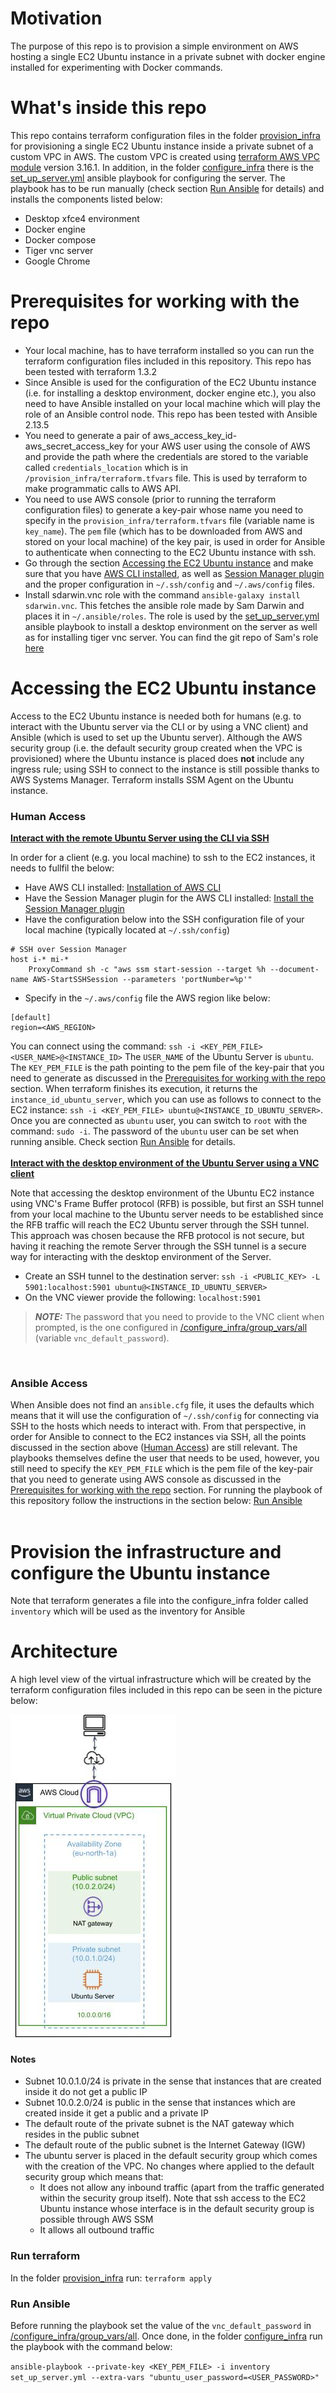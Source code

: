 # Motivation

The purpose of this repo is to provision a simple environment on AWS hosting a single EC2 Ubuntu instance in a private subnet with docker engine installed for experimenting with Docker commands.

# What's inside this repo<a name="repo_content"></a>

This repo contains terraform configuration files in the folder [provision_infra](/provision_infra/) for provisioning a single EC2 Ubuntu instance inside a private subnet of a custom VPC in AWS. The custom VPC is created using [terraform AWS VPC module](https://registry.terraform.io/modules/terraform-aws-modules/vpc/aws/latest) version 3.16.1. In addition, in the folder [configure_infra](/configure_infra/) there is the [set_up_server.yml](/configure_infra/set_up_server.yml) ansible playbook for configuring the server. The playbook has to be run manually (check section [Run Ansible](#run_ansible) for details) and installs the components listed below:
* Desktop xfce4 environment
* Docker engine
* Docker compose
* Tiger vnc server
* Google Chrome

# Prerequisites for working with the repo<a name="prerequisites"></a>

* Your local machine, has to have terraform installed so you can run the terraform configuration files included in this repository. This repo has been tested with terraform 1.3.2
* Since Ansible is used for the configuration of the EC2 Ubuntu instance (i.e. for installing a desktop environment, docker engine etc.), you also need to have Ansible installed on your local machine which will play the role of an Ansible control node. This repo has been tested with Ansible 2.13.5
* You need to generate a pair of aws_access_key_id-aws_secret_access_key for your AWS user using the console of AWS and provide the path where the credentials are stored to the variable called ```credentials_location``` which is in ```/provision_infra/terraform.tfvars``` file. This is used by terraform to make programmatic calls to AWS API.
* You need to use AWS console (prior to running the terraform configuration files) to generate a key-pair whose name you need to specify in the ``provision_infra/terraform.tfvars`` file (variable name is ```key_name```). The ```pem``` file (which has to be downloaded from AWS and stored on your local machine) of the key pair, is used in order for Ansible to authenticate when connecting to the EC2 Ubuntu instance with ssh.
* Go through the section [Accessing the EC2 Ubuntu instance](#access_instance) and make sure that you have [AWS CLI installed](https://docs.aws.amazon.com/cli/latest/userguide/getting-started-install.html), as well as [Session Manager plugin](https://docs.aws.amazon.com/systems-manager/latest/userguide/session-manager-working-with-install-plugin.html) and the proper configuration in ```~/.ssh/config``` and ```~/.aws/config``` files. 
* Install sdarwin.vnc role with the command ```ansible-galaxy install sdarwin.vnc```. This fetches the ansible role made by Sam Darwin and places it in ```~/.ansible/roles```. The role is used by the [set_up_server.yml](/configure_infra/set_up_server.yml) ansible playbook to install a desktop environment on the server as well as for installing tiger vnc server. You can find the git repo of Sam's role [here](https://github.com/sdarwin/Ansible-VNC)


# Accessing the EC2 Ubuntu instance<a name="access_instance"></a>

Access to the EC2 Ubuntu instance is needed both for humans (e.g. to interact with the Ubuntu server via the CLI or by using a VNC client) and Ansible (which is used to set up the Ubuntu server). Although the AWS security group (i.e. the default security group created when the VPC is provisioned) where the Ubuntu instance is placed does **not** include any ingress rule; using SSH to connect to the instance is still possible thanks to AWS Systems Manager. Terraform installs SSM Agent on the Ubuntu instance.   

### Human Access<a name="human_access"></a>

<ins>**Interact with the remote Ubuntu Server using the CLI via SSH**</ins> 

In order for a client (e.g. you local machine) to ssh to the EC2 instances, it needs to fullfil the below:

* Have AWS CLI installed: [Installation of AWS CLI](https://docs.aws.amazon.com/cli/latest/userguide/getting-started-install.html)
* Have the Session Manager plugin for the AWS CLI installed: [Install the Session Manager plugin](https://docs.aws.amazon.com/systems-manager/latest/userguide/session-manager-working-with-install-plugin.html)
* Have the configuration below into the SSH configuration file of your local machine (typically located at ```~/.ssh/config```)
```shell
# SSH over Session Manager
host i-* mi-*
    ProxyCommand sh -c "aws ssm start-session --target %h --document-name AWS-StartSSHSession --parameters 'portNumber=%p'"
```
* Specify in the ```~/.aws/config``` file the AWS region like below:
```shell
[default]
region=<AWS_REGION>
```
You can connect using the command: ```ssh -i <KEY_PEM_FILE> <USER_NAME>@<INSTANCE_ID>```
The ```USER_NAME``` of the Ubuntu Server is ```ubuntu```. The ```KEY_PEM_FILE``` is the path pointing to the pem file of the key-pair that you need to generate as discussed in the [Prerequisites for working with the repo](#prerequisites) section.
When terraform finishes its execution, it returns  the ```instance_id_ubuntu_server```, which you can use as follows to connect to the EC2 instance: ```ssh -i <KEY_PEM_FILE> ubuntu@<INSTANCE_ID_UBUNTU_SERVER>```. Once you are connected as ```ubuntu``` user, you can switch to ```root``` with the command: ```sudo -i```. The password of the ```ubuntu``` user can be set when running ansible. Check section [Run Ansible](#run_ansible) for details. 
<br/><br/>
<ins>**Interact with the desktop environment of the Ubuntu Server using a VNC client**</ins>

Note that accessing the desktop environment of the Ubuntu EC2 instance using VNC's Frame Buffer protocol (RFB) is possible, but first an SSH tunnel from your local machine to the Ubuntu server needs to be established since the RFB traffic will reach the EC2 Ubuntu server through the SSH tunnel. This approach was chosen because the RFB protocol is not secure, but having it reaching the remote Server through the SSH tunnel is a secure way for interacting with the desktop environment of the Server. 

* Create an SSH tunnel to the destination server: ```ssh -i <PUBLIC_KEY> -L 5901:localhost:5901 ubuntu@<INSTANCE_ID_UBUNTU_SERVER>```
* On the VNC viewer provide the following: ```localhost:5901```
> **_NOTE:_**  The password that you need to provide to the VNC client when prompted, is the one configured in [/configure_infra/group_vars/all](/configure_infra/group_vars/all) (variable ```vnc_default_password```).

<br/>

### Ansible Access
When Ansible does not find an ```ansible.cfg``` file, it uses the defaults which means that it will use the configuration of ```~/.ssh/config``` for connecting via SSH to the hosts which needs to interact with. From that perspective, in order for Ansible to connect to the EC2 instances via SSH, all the points discussed in the section above ([Human Access](#human_access)) are still relevant. The playbooks themselves define the user that needs to be used, however, you still need to specify the ```KEY_PEM_FILE``` which is the pem file of the key-pair that you need to generate using AWS console as discussed in the [Prerequisites for working with the repo](#prerequisites) section.
For running the playbook of this repository follow the instructions in the section below: [Run Ansible](#run_ansible)
<br/><br/>
# Provision the infrastructure and configure the Ubuntu instance<a name="run_scripts"></a>

Note that terraform generates a file into the configure_infra folder called ```inventory``` which will be used as the inventory for Ansible
# Architecture<a name="architecture"></a>

A high level view of the virtual infrastructure which will be created by the terraform configuration files included in this repo can be seen in the picture below: 

 ![High Level Setup](/assets/images/Ubuntu-Server-AWS.png)
 #### Notes
- Subnet 10.0.1.0/24 is private in the sense that instances that are created inside it do not get a public IP
- Subnet 10.0.2.0/24 is public in the sense that instances which are created inside it get a public and a private IP
- The default route of the private subnet is the NAT gateway which resides in the public subnet 
- The default route of the public subnet is the Internet Gateway (IGW)
- The ubuntu server is placed in the default security group which comes with the creation of the VPC. No changes where applied to the default security group which means that:
  - It does not allow any inbound traffic (apart from the traffic generated within the security group itself). Note that ssh access to the EC2 Ubuntu instance whose interface is in the default security group is possible through AWS SSM
  - It allows all outbound traffic 

### Run terraform
In the folder [provision_infra](/provision_infra/) run:
```terraform apply```

### Run Ansible<a name="run_ansible"></a>
Before running the playbook set the value of the ```vnc_default_password``` in [/configure_infra/group_vars/all](/configure_infra/group_vars/all). Once done, in the folder [configure_infra](/configure_infra/) run the playbook with the command below: 

```ansible-playbook --private-key <KEY_PEM_FILE> -i inventory set_up_server.yml --extra-vars "ubuntu_user_password=<USER_PASSWORD>"```